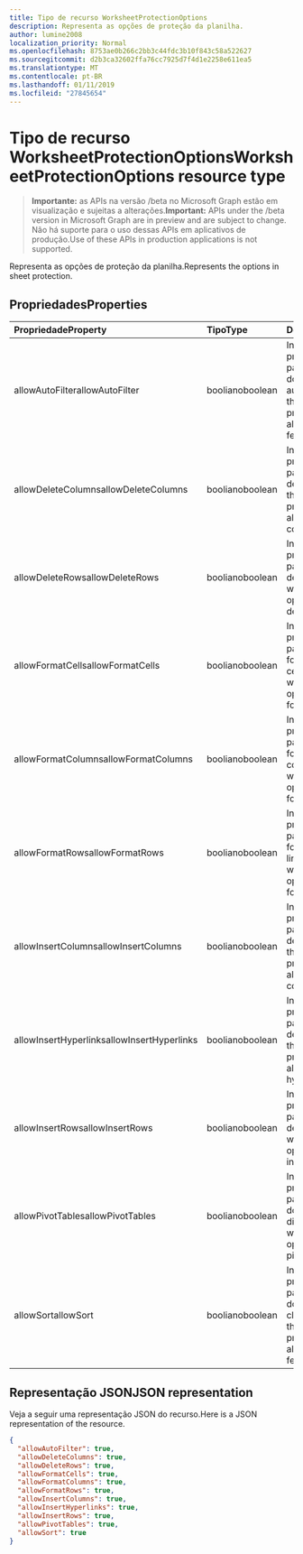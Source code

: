 ```yaml
---
title: Tipo de recurso WorksheetProtectionOptions
description: Representa as opções de proteção da planilha.
author: lumine2008
localization_priority: Normal
ms.openlocfilehash: 8753ae0b266c2bb3c44fdc3b10f843c58a522627
ms.sourcegitcommit: d2b3ca32602ffa76cc7925d7f4d1e2258e611ea5
ms.translationtype: MT
ms.contentlocale: pt-BR
ms.lasthandoff: 01/11/2019
ms.locfileid: "27845654"
---
```

# <a name="worksheetprotectionoptions-resource-type"></a><span data-ttu-id="779d0-103">Tipo de recurso WorksheetProtectionOptions</span><span class="sxs-lookup"><span data-stu-id="779d0-103">WorksheetProtectionOptions resource type</span></span>

> <span data-ttu-id="779d0-104">**Importante:** as APIs na versão /beta no Microsoft Graph estão em visualização e sujeitas a alterações.</span><span class="sxs-lookup"><span data-stu-id="779d0-104">**Important:** APIs under the /beta version in Microsoft Graph are in preview and are subject to change.</span></span> <span data-ttu-id="779d0-105">Não há suporte para o uso dessas APIs em aplicativos de produção.</span><span class="sxs-lookup"><span data-stu-id="779d0-105">Use of these APIs in production applications is not supported.</span></span>

<span data-ttu-id="779d0-106">Representa as opções de proteção da planilha.</span><span class="sxs-lookup"><span data-stu-id="779d0-106">Represents the options in sheet protection.</span></span>

## <a name="properties"></a><span data-ttu-id="779d0-107">Propriedades</span><span class="sxs-lookup"><span data-stu-id="779d0-107">Properties</span></span>
| <span data-ttu-id="779d0-108">Propriedade</span><span class="sxs-lookup"><span data-stu-id="779d0-108">Property</span></span>     | <span data-ttu-id="779d0-109">Tipo</span><span class="sxs-lookup"><span data-stu-id="779d0-109">Type</span></span>   |<span data-ttu-id="779d0-110">Descrição</span><span class="sxs-lookup"><span data-stu-id="779d0-110">Description</span></span>|
|:---------------|:--------|:----------|
|<span data-ttu-id="779d0-111">allowAutoFilter</span><span class="sxs-lookup"><span data-stu-id="779d0-111">allowAutoFilter</span></span>|<span data-ttu-id="779d0-112">booliano</span><span class="sxs-lookup"><span data-stu-id="779d0-112">boolean</span></span>|<span data-ttu-id="779d0-113">Indica a opção de proteção de planilha para permitir a utilização do recurso de filtro automático.</span><span class="sxs-lookup"><span data-stu-id="779d0-113">Represents the worksheet protection option of allowing using auto filter feature.</span></span>|
|<span data-ttu-id="779d0-114">allowDeleteColumns</span><span class="sxs-lookup"><span data-stu-id="779d0-114">allowDeleteColumns</span></span>|<span data-ttu-id="779d0-115">booliano</span><span class="sxs-lookup"><span data-stu-id="779d0-115">boolean</span></span>|<span data-ttu-id="779d0-116">Indica a opção de proteção de planilha para permitir a exclusão de colunas.</span><span class="sxs-lookup"><span data-stu-id="779d0-116">Represents the worksheet protection option of allowing deleting columns.</span></span>|
|<span data-ttu-id="779d0-117">allowDeleteRows</span><span class="sxs-lookup"><span data-stu-id="779d0-117">allowDeleteRows</span></span>|<span data-ttu-id="779d0-118">booliano</span><span class="sxs-lookup"><span data-stu-id="779d0-118">boolean</span></span>|<span data-ttu-id="779d0-119">Indica a opção de proteção de planilha para permitir a exclusão de linhas.</span><span class="sxs-lookup"><span data-stu-id="779d0-119">Represents the worksheet protection option of allowing deleting rows.</span></span>|
|<span data-ttu-id="779d0-120">allowFormatCells</span><span class="sxs-lookup"><span data-stu-id="779d0-120">allowFormatCells</span></span>|<span data-ttu-id="779d0-121">booliano</span><span class="sxs-lookup"><span data-stu-id="779d0-121">boolean</span></span>|<span data-ttu-id="779d0-122">Indica a opção de proteção de planilha para permitir a formatação de células.</span><span class="sxs-lookup"><span data-stu-id="779d0-122">Represents the worksheet protection option of allowing formatting cells.</span></span>|
|<span data-ttu-id="779d0-123">allowFormatColumns</span><span class="sxs-lookup"><span data-stu-id="779d0-123">allowFormatColumns</span></span>|<span data-ttu-id="779d0-124">booliano</span><span class="sxs-lookup"><span data-stu-id="779d0-124">boolean</span></span>|<span data-ttu-id="779d0-125">Indica a opção de proteção de planilha para permitir a formatação de colunas.</span><span class="sxs-lookup"><span data-stu-id="779d0-125">Represents the worksheet protection option of allowing formatting columns.</span></span>|
|<span data-ttu-id="779d0-126">allowFormatRows</span><span class="sxs-lookup"><span data-stu-id="779d0-126">allowFormatRows</span></span>|<span data-ttu-id="779d0-127">booliano</span><span class="sxs-lookup"><span data-stu-id="779d0-127">boolean</span></span>|<span data-ttu-id="779d0-128">Indica a opção de proteção de planilha para permitir a formatação de linhas.</span><span class="sxs-lookup"><span data-stu-id="779d0-128">Represents the worksheet protection option of allowing formatting rows.</span></span>|
|<span data-ttu-id="779d0-129">allowInsertColumns</span><span class="sxs-lookup"><span data-stu-id="779d0-129">allowInsertColumns</span></span>|<span data-ttu-id="779d0-130">booliano</span><span class="sxs-lookup"><span data-stu-id="779d0-130">boolean</span></span>|<span data-ttu-id="779d0-131">Indica a opção de proteção de planilha para permitir a inserção de colunas.</span><span class="sxs-lookup"><span data-stu-id="779d0-131">Represents the worksheet protection option of allowing inserting columns.</span></span>|
|<span data-ttu-id="779d0-132">allowInsertHyperlinks</span><span class="sxs-lookup"><span data-stu-id="779d0-132">allowInsertHyperlinks</span></span>|<span data-ttu-id="779d0-133">booliano</span><span class="sxs-lookup"><span data-stu-id="779d0-133">boolean</span></span>|<span data-ttu-id="779d0-134">Indica a opção de proteção de planilha para permitir a inserção de hiperlinks.</span><span class="sxs-lookup"><span data-stu-id="779d0-134">Represents the worksheet protection option of allowing inserting hyperlinks.</span></span>|
|<span data-ttu-id="779d0-135">allowInsertRows</span><span class="sxs-lookup"><span data-stu-id="779d0-135">allowInsertRows</span></span>|<span data-ttu-id="779d0-136">booliano</span><span class="sxs-lookup"><span data-stu-id="779d0-136">boolean</span></span>|<span data-ttu-id="779d0-137">Indica a opção de proteção de planilha para permitir a inserção de linhas.</span><span class="sxs-lookup"><span data-stu-id="779d0-137">Represents the worksheet protection option of allowing inserting rows.</span></span>|
|<span data-ttu-id="779d0-138">allowPivotTables</span><span class="sxs-lookup"><span data-stu-id="779d0-138">allowPivotTables</span></span>|<span data-ttu-id="779d0-139">booliano</span><span class="sxs-lookup"><span data-stu-id="779d0-139">boolean</span></span>|<span data-ttu-id="779d0-140">Indica a opção de proteção de planilha para permitir a utilização do recurso de tabela dinâmica.</span><span class="sxs-lookup"><span data-stu-id="779d0-140">Represents the worksheet protection option of allowing using pivot table feature.</span></span>|
|<span data-ttu-id="779d0-141">allowSort</span><span class="sxs-lookup"><span data-stu-id="779d0-141">allowSort</span></span>|<span data-ttu-id="779d0-142">booliano</span><span class="sxs-lookup"><span data-stu-id="779d0-142">boolean</span></span>|<span data-ttu-id="779d0-143">Indica a opção de proteção de planilha para permitir a utilização do recurso de classificação.</span><span class="sxs-lookup"><span data-stu-id="779d0-143">Represents the worksheet protection option of allowing using sort feature.</span></span>|

## <a name="json-representation"></a><span data-ttu-id="779d0-144">Representação JSON</span><span class="sxs-lookup"><span data-stu-id="779d0-144">JSON representation</span></span>

<span data-ttu-id="779d0-145">Veja a seguir uma representação JSON do recurso.</span><span class="sxs-lookup"><span data-stu-id="779d0-145">Here is a JSON representation of the resource.</span></span>

<!-- {
  "blockType": "resource",
  "optionalProperties": [

  ],
  "@odata.type": "microsoft.graph.worksheetProtectionOptions"
}-->

```json
{
  "allowAutoFilter": true,
  "allowDeleteColumns": true,
  "allowDeleteRows": true,
  "allowFormatCells": true,
  "allowFormatColumns": true,
  "allowFormatRows": true,
  "allowInsertColumns": true,
  "allowInsertHyperlinks": true,
  "allowInsertRows": true,
  "allowPivotTables": true,
  "allowSort": true
}

```

<!-- uuid: 8fcb5dbc-d5aa-4681-8e31-b001d5168d79
2015-10-25 14:57:30 UTC -->
<!-- {
  "type": "#page.annotation",
  "description": "WorksheetProtectionOptions resource",
  "keywords": "",
  "section": "documentation",
  "tocPath": ""
}-->
